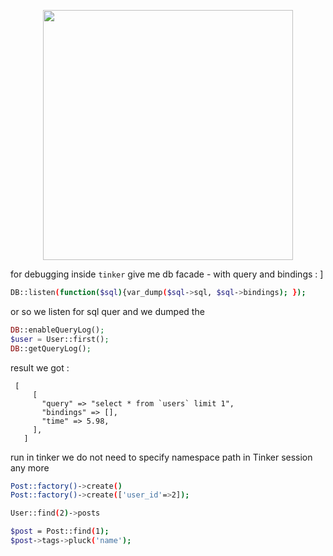 <p align="center"><a href="https://laravel.com" target="_blank"><img src="https://raw.githubusercontent.com/laravel/art/master/logo-lockup/5%20SVG/2%20CMYK/1%20Full%20Color/laravel-logolockup-cmyk-red.svg" width="400"></a></p>


for debugging inside `tinker`
give me db facade - with query and bindings : ]


```bash
DB::listen(function($sql){var_dump($sql->sql, $sql->bindings); });
```
or  so we listen for sql quer and we dumped the
```php
DB::enableQueryLog();
$user = User::first();
DB::getQueryLog();
```
result we got :
```
 [
     [
       "query" => "select * from `users` limit 1",
       "bindings" => [],
       "time" => 5.98,
     ],
   ]
```
   

   run in tinker
   we do not need to specify namespace path in Tinker session any more 

   ```bash
   Post::factory()->create()
   Post::factory()->create(['user_id'=>2]);

   User::find(2)->posts
   ```

   ```bash
   $post = Post::find(1);
   $post->tags->pluck('name');
   ```